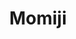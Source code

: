 ---
layout: place
title: "Momiji"
permalink: /district-of-columbia/washington/momiji.html
stateAbbr: DC
stateName: District of Columbia
cityName: Washington
seo:
  name: "Momiji"
  type: Restaurant
  links: http://www.momijidc.com/
description: "2-level spot with deck turning out hibachi dishes & creatively named rolls, plus handmade cocktails. Momiji serves delicious sushi in Washington, District of Columbia. Try fresh Japanese dishes for a great dining experience. Available for takeout, delivery, lunch, and dinner."
place_id: ChIJeyECzY23t4kRd6wE5kbVDzo
photos:
  - name: >-
      places/ChIJeyECzY23t4kRd6wE5kbVDzo/photos/AeeoHcI8BRNCPbHIO2uhUve8ZnNjMsInrL2f59dv48J2N07F2BnBoOO6zznS7bXZRskQAPc3eiVKc1VQhsh_Rp_bVH2uCapfHTAtvSpPSFuJqNHyrsKlj7GD7p0GtaoKnfvgIMP-XXapK68uEDyGmX6gGEh_HjGJafga2DoK2NVGVL7Afiri029lplHHlGXW3l6v3yAir2bP1PeQcw1KfSFX8nHFr0cN1u0E7c016JqZD_HTJBSoxhuSshAMSeG4TBfJYHvhhCdPevbmbybynRvFzQBNDn7VMDvmTXIXtTVRBbNfpc90YkTdT9cNdivYa29u3V78evVpqfEGuojT0Lt8_DKtjU7fWMhAtyeg0rTrkJ7xdtq0mkUSU5iPLJjGNXLqol2DhOWSHxxnASpePqPYO7e1iJB2LdAWztO1lNTedyI-aO4b
    widthPx: 3024
    heightPx: 4032
    authorAttributions:
      - displayName: Chef Chrissie Lapidow
        uri: https://maps.google.com/maps/contrib/115371926415709445840
        photoUri: >-
          https://lh3.googleusercontent.com/a-/ALV-UjUlYJay3XpJK7ng-VRTe2KtJNoP6pKWVoACaNCSwrQODa791lHl=s100-p-k-no-mo
    flagContentUri: >-
      https://www.google.com/local/imagery/report/?cb_client=maps_api_places.places_api&image_key=!1e10!2sCIHM0ogKEICAgIC4_P-T9gE&hl=en-US
    googleMapsUri: >-
      https://www.google.com/maps/place//data=!3m4!1e2!3m2!1sCIHM0ogKEICAgIC4_P-T9gE!2e10!4m2!3m1!1s0x89b7b78dcd02217b:0x3a0fd546e604ac77
  - name: >-
      places/ChIJeyECzY23t4kRd6wE5kbVDzo/photos/AeeoHcKdM3Ija69mUuqqAMdQVQb_948PK4YaLkAZUBXp500sWzte3TozCNqW_UAimDDK2IB9f3R8ALY_Un18iHBtxa0MBuUIT8ltb1IYh_idx8Yw_cW4cDzAdrCWLflL_pFm0yHcUma-DVXoRc1zR7cC-hAg8GCvX5fgbV4sR0-t-owqSqdZV2xwPgp6lroTmJgKLyqDaqVTvIlOFlyrtkF6D3jX5nBYXA9hFxzWcb3zTyxR7EEUHN5ghbxhA2E8lJd5KbxDRx303mJyIih2C9_61GoeYMF88oFoElAMxO0jvzKv6E1_D9CWnGTHa5mwfGYjTonet_K7ZI9fqE6T0QkUd6lg55bgoohRPSGncsznj18mp-4vvlWmueT7ydcX9tjEFboOnGs9dFrUfUTvoCl3M__2hHjWl3dvmiv9NRjZrGcvIx0j
    widthPx: 717
    heightPx: 529
    authorAttributions:
      - displayName: JOHN ADDISON
        uri: https://maps.google.com/maps/contrib/116176215426571782398
        photoUri: >-
          https://lh3.googleusercontent.com/a-/ALV-UjUR9NedJLEM4To5tAz6zoaDkbtOTma60nNnQ6PdQk-C0xlBiig=s100-p-k-no-mo
    flagContentUri: >-
      https://www.google.com/local/imagery/report/?cb_client=maps_api_places.places_api&image_key=!1e10!2sCIHM0ogKEICAgICeq6zopgE&hl=en-US
    googleMapsUri: >-
      https://www.google.com/maps/place//data=!3m4!1e2!3m2!1sCIHM0ogKEICAgICeq6zopgE!2e10!4m2!3m1!1s0x89b7b78dcd02217b:0x3a0fd546e604ac77
  - name: >-
      places/ChIJeyECzY23t4kRd6wE5kbVDzo/photos/AeeoHcL2NJkBABqtZioRJ5RjhmXZHJ9YkZfAr2diPPp0JBMZRYqb1RFI-_tS4wYvpcOTjlAwc1N4l9ZBoqifvhYUpTpQp3zg-86rjsto3Zeiy7z70avKUMeozhgBtETtYT5oOvjTJyBY3bK4hkgPRgY7AaXw5WbJ1-zG48WBIBZ-e4xoMtyNCYQ5OsCGw8Y4uItmYV9mdLsCcdvzoCvnQ2v6oh_PHj41YIP1_y6Z71vCNWRbKRgXzALOSS0dbvivG7bWjOlaagdtdZr8NIryRA4erqMz-VW5uUDorx6ipj_cw8Pk5jlx2b5WP0nnjaUkHZscuyWTYMRppJ76kZKOvYgr50YKPxBnc6106D7CS_5kLUIKrgbmQPE5KbY8WV3xTb6ECS7PjVTurpXXnTM5ScUd45AYjGDmDp3GpZ9UcCm1yn8wPJLnfh63ANdq2x7KjSIC
    widthPx: 3264
    heightPx: 2448
    authorAttributions:
      - displayName: mcLa twofivesix
        uri: https://maps.google.com/maps/contrib/101408599427719381927
        photoUri: >-
          https://lh3.googleusercontent.com/a/ACg8ocKIioHcllP_8dXr3A-pSsYn5U6eYHH0RMRoF1rqwFDg9sMiTA=s100-p-k-no-mo
    flagContentUri: >-
      https://www.google.com/local/imagery/report/?cb_client=maps_api_places.places_api&image_key=!1e10!2sCIABIhADydERiQA9n2felvYACzQ7&hl=en-US
    googleMapsUri: >-
      https://www.google.com/maps/place//data=!3m4!1e2!3m2!1sCIABIhADydERiQA9n2felvYACzQ7!2e10!4m2!3m1!1s0x89b7b78dcd02217b:0x3a0fd546e604ac77
  - name: >-
      places/ChIJeyECzY23t4kRd6wE5kbVDzo/photos/AeeoHcJpCp43nXt-4uw74qi6bRZzUZZuWzqh7ktZqOvrY6vc0BRbl-OO8WStKYDj74oH_c1shLI_-2bNkZje5urvDJxgERL-AGcGbpGQmGxr5hsYisuKvQSpogbpykkIH4k5ibaetZA4yWeFEIQGuK94Z5Z6yIWmXpTJB0l2vD7xgiTkLgF34FbPbuIIkZmePlem63W5BZpnC1-rQeAg6X8l5saxscTy2lJVaNiGN5P_A8OP7Y5Nkmk2d9dpWloEoW0DRbjyPw5xQhUuJTNjnlG3LqUDXOT3g_ybK2rBPMFrYRL95zAQ7sQewuDShrwudvsTVe9tMbhR4sl8tAYOP0qJ8cGupEgCFGZA3Nkyo85SGlClBwInyEPMO013GAvz9FZ20fGbb2MB13nqtqeGMqaI28C4TBcRBjzWh45OF7ncfVk
    widthPx: 4000
    heightPx: 3000
    authorAttributions:
      - displayName: Miss Jones
        uri: https://maps.google.com/maps/contrib/113595458968689304422
        photoUri: >-
          https://lh3.googleusercontent.com/a-/ALV-UjUUCCOGeowqlh82Ln0NJfNTb0nS_Wjyxl5msYMspxsnXY8pomJG=s100-p-k-no-mo
    flagContentUri: >-
      https://www.google.com/local/imagery/report/?cb_client=maps_api_places.places_api&image_key=!1e10!2sCIHM0ogKEICAgMCQrNPtAg&hl=en-US
    googleMapsUri: >-
      https://www.google.com/maps/place//data=!3m4!1e2!3m2!1sCIHM0ogKEICAgMCQrNPtAg!2e10!4m2!3m1!1s0x89b7b78dcd02217b:0x3a0fd546e604ac77
  - name: >-
      places/ChIJeyECzY23t4kRd6wE5kbVDzo/photos/AeeoHcK7Ub295bMAZjw17LNdl2f3oPphcM1NRktQVOMDg5HyxtgAp0soaPp05w7hhaAEXziP3kCrOwuCzLGzvxIXi9UjpfV7AVV_Hp43iB8pq0L5NCdYcx0kthJ42pe7JDskLrMjabXGKK1l_AcowztSeF0jdHIKXrVzys0PIBkRtmRn3LY4nWNW6IzipH-t5XE3ihC-p3UgXGb3b7WZEn5fCwSenBjAomRsh6J6uXHlRe4jiYGRd9rSTJzDkFU2vnvEbI_MZxlowKnJVotAUJlKzGNX3mr0L7x4yG5cYwcL2os8r8CBe5WURR53AayiwstiqWdThD_7Ntj3hzR83p18vOct9PLg7TvsP3SSUWbnB5-mqDzwP-4jVZSHEIbmD5sBheffPRacXTdMRdrMmhscb28oux8CcLQiXY307BDiOOHSAjag
    widthPx: 4032
    heightPx: 3024
    authorAttributions:
      - displayName: Lauren Harper
        uri: https://maps.google.com/maps/contrib/107659673218744808907
        photoUri: >-
          https://lh3.googleusercontent.com/a-/ALV-UjU8Biw0boNlbLX5E2mHr6U4mK7gO_hRPzf0WhJqQuLtMJzxbw7nvA=s100-p-k-no-mo
    flagContentUri: >-
      https://www.google.com/local/imagery/report/?cb_client=maps_api_places.places_api&image_key=!1e10!2sCIHM0ogKEICAgID0y4GeyAE&hl=en-US
    googleMapsUri: >-
      https://www.google.com/maps/place//data=!3m4!1e2!3m2!1sCIHM0ogKEICAgID0y4GeyAE!2e10!4m2!3m1!1s0x89b7b78dcd02217b:0x3a0fd546e604ac77
  - name: >-
      places/ChIJeyECzY23t4kRd6wE5kbVDzo/photos/AeeoHcK_Kk8ConEZfqCaI-k9FZH6kGXBIUQdZ_iwovDmLQuG4-_WBOnhCze3PLbn_Yf-WOQZ3MRkDuMvnalUxgRVr356jOm-yj30vThPXFzNELPoUqMd8_LVQVXwZabZwUPrXvVDa31SwD8J4g0nbkSI86L2zec5RGGsEf-MC2zZ_idwKRcqya-31Al8jJ7PApmQLjfogogAFTVAEk6Ux6kUXWU_dxA5SqEJGSz0fNdDLtmQxSSGbrS8SI1cDZbn8xo3pn1cs23ukjocRTSEP0RAo9N6HUZKbPKxncisEzgE7EBGMSVdXcA4KWWAz4449TnlNuW20bjexD-m8K5oKoO_X1EydxwsASB6H8JmSw62pLHdyEOdLl3WeKLVXps7QdxHr6Dfai5SjW_SKr9e1OrcwhIGy8JUsAcW6d2lokr18EjSyQ
    widthPx: 4032
    heightPx: 3024
    authorAttributions:
      - displayName: Brittany Wooley
        uri: https://maps.google.com/maps/contrib/101610571525808787114
        photoUri: >-
          https://lh3.googleusercontent.com/a-/ALV-UjWgXIf1gCLB6e7HefLh3rJipCzyNqm8LwYIc5zDzh8vjvWkPCv9=s100-p-k-no-mo
    flagContentUri: >-
      https://www.google.com/local/imagery/report/?cb_client=maps_api_places.places_api&image_key=!1e10!2sCIHM0ogKEICAgIDU5N_-Aw&hl=en-US
    googleMapsUri: >-
      https://www.google.com/maps/place//data=!3m4!1e2!3m2!1sCIHM0ogKEICAgIDU5N_-Aw!2e10!4m2!3m1!1s0x89b7b78dcd02217b:0x3a0fd546e604ac77
  - name: >-
      places/ChIJeyECzY23t4kRd6wE5kbVDzo/photos/AeeoHcJiX0ebx0Z06YgY5WmmBcRvLvaB8NZ6PafoAH1gtBOBjROxrqC80J2pjt_FLXqBoDZWVDcWwm82PNNu1qCmjnK-pcYpZp9GvMeuI9koK-ohi30gtaAmkl4NjtLuKPyBGFbFT2MPdjhXFtfbKAYVIAo08R_gQIuYjCjIgotq1vN0Ngcnbva9m18SbPg188UTDcfrfjp1w61gSBHil4P_Fmpo7VGtz4WJC4dENrVxlZ2mEUOrEcGnmT8Jt_xj7-ejcSz0ZvgbZPbDBpH5_ajvFan30v1VafFJbF9BOmk6LtbZMdb72oY9gMAxnUbktxiQvzN4FPlBXEzKv42IMaCWBKXRqH_TYg1GqiQ9_cZN6hYl5ZAnzi9MjFLM2dW8mtrfRVIJC-J64cyZnU_pyc9UAkjshcBBVumIJ4NL_uKkpmdanauY
    widthPx: 4080
    heightPx: 3072
    authorAttributions:
      - displayName: Jeff Gelber
        uri: https://maps.google.com/maps/contrib/108270550602645548307
        photoUri: >-
          https://lh3.googleusercontent.com/a/ACg8ocIc1eRLpdsb-RpurNGvY1cIqZ4y5oDo_M2EN9lsCpZFGYQ28g=s100-p-k-no-mo
    flagContentUri: >-
      https://www.google.com/local/imagery/report/?cb_client=maps_api_places.places_api&image_key=!1e10!2sCIHM0ogKEICAgIDdh-bc_gE&hl=en-US
    googleMapsUri: >-
      https://www.google.com/maps/place//data=!3m4!1e2!3m2!1sCIHM0ogKEICAgIDdh-bc_gE!2e10!4m2!3m1!1s0x89b7b78dcd02217b:0x3a0fd546e604ac77
  - name: >-
      places/ChIJeyECzY23t4kRd6wE5kbVDzo/photos/AeeoHcJjTPGhy_umHVd3_Hm_7dKIIXQNOsXvdQop2Cef431KxFw0GeLzyeSh8thcd3J-HVjSKGA3RFfich2LmZIed0lcagWf8jKsgoOgBou3uRkFHPuswbl6g7eq1B6yiQEN1WH6Ht067MRm9lBVCO-E5LbJdpG0PvJWLnlkyGz1pN9Zgb8Cw08klyHba4SSOo9K9qdx7dRdNyOUXGg2kYs1uAw346hXs0qCCcFZc69BJ00BrVHbSzEzVHrOhBRpWbcJw3LRB4DckmczD_17yAenXpqMK7CRhlKk9M_QhVy4X5q-d8_mzaShw87W2BRzB80BfPlcHpR9CE9Od4t_gMNVAh4DOSRnv8QPLDGWnYvQ_ex70SQdVVHCAZn5NkM-xu6j5KIZkINFueORiRniUkc7428qf42ACEUmbmUX5lVPMoNUzA
    widthPx: 4032
    heightPx: 3024
    authorAttributions:
      - displayName: Kaleigh Tussert
        uri: https://maps.google.com/maps/contrib/107411427783130628264
        photoUri: >-
          https://lh3.googleusercontent.com/a-/ALV-UjXKhVxM2MgN53xUrI1H5pTo1lKRzTMo9kJz8bmJCIffzkQ_NVBq=s100-p-k-no-mo
    flagContentUri: >-
      https://www.google.com/local/imagery/report/?cb_client=maps_api_places.places_api&image_key=!1e10!2sCIHM0ogKEICAgICk4Y2-Sw&hl=en-US
    googleMapsUri: >-
      https://www.google.com/maps/place//data=!3m4!1e2!3m2!1sCIHM0ogKEICAgICk4Y2-Sw!2e10!4m2!3m1!1s0x89b7b78dcd02217b:0x3a0fd546e604ac77
  - name: >-
      places/ChIJeyECzY23t4kRd6wE5kbVDzo/photos/AeeoHcISf-J9RYF-3vk2kEr7E_9cC1zrxUnwZ0RnxzEkF2RGZPj7wKNOmFfl-0ZiiJXoSUOhqF1sVglQ1rhAJeUDu05zlRavjCH2WtvFyqrMKMeDKuwsRegJD9lGBFYqP1zMr0KViOX6i7_xWC7EPnpQiv6WF57ab9XiiruIvxLVvJ1wysY5OGlFIWo9D87RykthHAFcXopeqjMGg4KtEBY1t4vT8XLnZ-7vTgFB94ivBUSzp1syAB_gyM9WqXC9RkZt2q46mOEP232fpK7mwro0753bBFGS_zCvMy0IKRUpNCqlxhAQX6j2-ylltuxst2bhXrazwuPOY5la7JAz_xGMTcCc1h-VF3X4BsrmgdmIgGU8YgX8UgB-tgAkDDTaloClGLBgkSc_p2z07F1Z6-oRlhVYxbR8yH26pr4vbXhRyFGS3g
    widthPx: 4032
    heightPx: 3024
    authorAttributions:
      - displayName: Simon H
        uri: https://maps.google.com/maps/contrib/107054724209968780510
        photoUri: >-
          https://lh3.googleusercontent.com/a-/ALV-UjUZHP-Abk_hVSBiSlF1zqocOnS6s6qwJFrnFFrunf3uC4KseKkPyA=s100-p-k-no-mo
    flagContentUri: >-
      https://www.google.com/local/imagery/report/?cb_client=maps_api_places.places_api&image_key=!1e10!2sCIHM0ogKEICAgIC49uWGRA&hl=en-US
    googleMapsUri: >-
      https://www.google.com/maps/place//data=!3m4!1e2!3m2!1sCIHM0ogKEICAgIC49uWGRA!2e10!4m2!3m1!1s0x89b7b78dcd02217b:0x3a0fd546e604ac77
  - name: >-
      places/ChIJeyECzY23t4kRd6wE5kbVDzo/photos/AeeoHcLEk73IxxKjme457xn3TFFhuYelIlD98R_Bu4dVJmTR2UT0q4utuFT_ZncmRC8nv0m5zuhEg0HuPxqhrZWBTeLT4wGIwoBa2S_kMVzp724CwJ3Xrv8pQ7mHOxg8st0LXtNfM5ICq0CH6tHFJUebcGG6mrQLz_YOCz5YXLIe8aR1DVhqBH8NVkYif72wCVYyEl8oTpuWZ7ncOL-APAgxShA-yZYQOGpcBcS25KD1jiFvwXLALF4qTpqVoBf6qed3SFolgtnf7lxAcUdyatDxYVvKYcK9FBuEfN4NjC77TrMQdugQJRiGgBf2su0spdti81c2eEiq0DLa5NuvZPbOA9SzJvyxp1E76B2nEafCsoaF7_In4vUQRsrLNBBsEaG6B7W9f1AwoiuVQsuqOcCuYsIAOjkRPFhnBQgmIGdOAbMmgQ
    widthPx: 4032
    heightPx: 2268
    authorAttributions:
      - displayName: Zane
        uri: https://maps.google.com/maps/contrib/102449218855937421507
        photoUri: >-
          https://lh3.googleusercontent.com/a-/ALV-UjW9rfILSmK9OBmtfLvJ19WX15BaQTB_fPQASPut-MHpmbUZb-7WtQ=s100-p-k-no-mo
    flagContentUri: >-
      https://www.google.com/local/imagery/report/?cb_client=maps_api_places.places_api&image_key=!1e10!2sCIHM0ogKEICAgICc6qvldg&hl=en-US
    googleMapsUri: >-
      https://www.google.com/maps/place//data=!3m4!1e2!3m2!1sCIHM0ogKEICAgICc6qvldg!2e10!4m2!3m1!1s0x89b7b78dcd02217b:0x3a0fd546e604ac77
address: 505 H St NW, Washington, DC 20001, USA
street: 505 H St NW
city: Washington
state: DC
zip: '20001'
country: USA
neighborhood: Northwest Washington
latitude: '38.900008'
longitude: '-77.019125'
accessibility_options:
  wheelchairAccessibleParking: false
  wheelchairAccessibleEntrance: false
  wheelchairAccessibleSeating: false
business_status: OPERATIONAL
name: Momiji
google_maps_links:
  directionsUri: >-
    https://www.google.com/maps/dir//''/data=!4m7!4m6!1m1!4e2!1m2!1m1!1s0x89b7b78dcd02217b:0x3a0fd546e604ac77!3e0
  placeUri: https://maps.google.com/?cid=4183797079333973111
  writeAReviewUri: >-
    https://www.google.com/maps/place//data=!4m3!3m2!1s0x89b7b78dcd02217b:0x3a0fd546e604ac77!12e1
  reviewsUri: >-
    https://www.google.com/maps/place//data=!4m4!3m3!1s0x89b7b78dcd02217b:0x3a0fd546e604ac77!9m1!1b1
  photosUri: >-
    https://www.google.com/maps/place//data=!4m3!3m2!1s0x89b7b78dcd02217b:0x3a0fd546e604ac77!10e5
primary_type: Japanese Restaurant
opening_hours:
  regular: null
  current: null
secondary_opening_hours:
  regular:
    weekdayDescriptions: null
    type: null
  current:
    weekdayDescriptions: null
    type: null
phone: (202) 408-8110
price_level: PRICE_LEVEL_MODERATE
price_range: $20 &mdash; 30
rating: '4.3'
rating_count: 0
website: http://www.momijidc.com/
reviews:
  - ChdDSUhNMG9nS0VJQ0FnTUNRck5QdHZBRRAB
  - ChZDSUhNMG9nS0VJQ0FnTURnNHE2RldBEAE
  - ChdDSUhNMG9nS0VJQ0FnSUNQeExtdnp3RRAB
  - ChdDSUhNMG9nS0VJQ0FnSURSLXZ6RmxBRRAB
  - ChdDSUhNMG9nS0VJQ0FnSUMweWJxanh3RRAB
parking_options: {}
payment_options:
  acceptsCreditCards: true
  acceptsDebitCards: true
  acceptsNfc: true
allow_dogs: null
curbside_pickup: null
delivery: true
dine_in: true
good_for_children: null
good_for_groups: true
good_for_sports: false
live_music: false
menu_for_children: false
outdoor_seating: false
reservable: null
restroom: true
serves_beer: true
serves_breakfast: false
serves_brunch: false
serves_cocktails: true
serves_coffee: null
serves_dinner: true
serves_dessert: false
serves_lunch: true
serves_vegetarian_food: true
serves_wine: true
takeout: true
update_category: essentials
summary: >-
  2-level spot with deck turning out hibachi dishes & creatively named rolls,
  plus handmade cocktails.

---